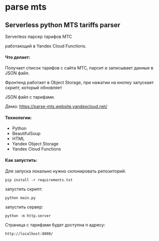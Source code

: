 # parse mts
## Serverless python MTS tariffs parser

Serverless парсер тарифов МТС

работающий в Yandex Cloud Functions.

#### Что делает:

Получает список тарифов с сайта МТС, парсит и записывает данные в JSON файл.

Фронтенд работает в Object Storage, при нажатии на кнопку запускает скрипт, который обновляет

JSON файл с тарифами.

Демо: https://parse-mts.website.yandexcloud.net/

#### Технологии:

- Python
- BeautifulSoup
- HTML
- Yandex Object Storage
- Yandex Cloud Functions

#### Как запустить:

Для запуска локально нужно склонировать репозиторий:

`
pip install -r requirements.txt
`

запустить скрипт:

`
python main.py
`

запустить сервер:

`
python -m http.server
`

Страница с тарифами будет доступна п адресу:

`
http://localhost:8000/
`